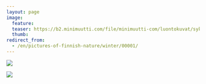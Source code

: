 ```yaml
---
layout: page
image:
  feature:
  teaser: https://b2.minimuutti.com/file/minimuutti-com/luontokuvat/syksy/IMG_1145-245px.jpg
  thumb:
redirect_from:
  - /en/pictures-of-finnish-nature/winter/00001/
---
```


[![](https://b2.minimuutti.com/file/minimuutti-com/luontokuvat/syksy/IMG_1145-800px.jpg)](https://dl.dropboxusercontent.com/sh/ea1wtnz7z734o12/AACbX_gPRt_A1pt8S0zPsy1ba/luontokuvat/syksy/IMG_1145.jpg)

[![](https://b2.minimuutti.com/file/minimuutti-com/luontokuvat/syksy/IMG_1147-800px.jpg)](https://dl.dropboxusercontent.com/sh/ea1wtnz7z734o12/AACyrVsKM5Kfw9o0o6rO_2hUa/luontokuvat/syksy/IMG_1147.jpg)

